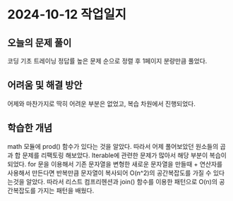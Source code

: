 # 2024-10-12 작업일지

## 오늘의 문제 풀이

코딩 기초 트레이닝 정답률 높은 문제 순으로 정렬 후 1페이지 분량만큼 풀었다.

## 어려움 및 해결 방안

어제와 마찬가지로 딱히 어려운 부분은 없었고, 복습 차원에서 진행되었다.

## 학습한 개념

math 모듈에 prod() 함수가 있다는 것을 알았다.
따라서 어제 풀어보았던 원소들의 곱과 합 문제를 리팩토링 해보았다.
Iterable에 관련한 문제가 많아서 해당 부분이 복습이 되었다.
for 문을 이용해서 기존 문자열을 변형한 새로운 문자열을 만들때 + 연산자를 사용해서 만든다면 반복만큼 문자열이 복사되어 O(n^2)의 공간복잡도를 가질 수 있다는것을 알았다.
따라서 리스트 컴프리헨션과 join() 함수를 이용한 패턴으로 O(n)의 공간복잡도를 가지는 패턴을 배웠다.

